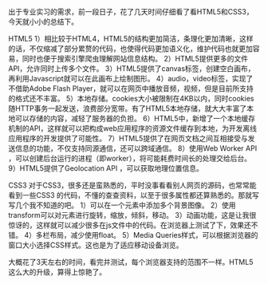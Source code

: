 出于专业实习的需求，前一段日子，花了几天时间仔细看了看HTML5和CSS3，今天就小小的总结下。

HTML5
1）相比较于HTML4，HTML5的结构更加简洁，条理化更加清晰，这样的话，不仅缩减了部分累赘的代码，也使得代码更加语义化，维护代码也就更加容易，同时也便于搜索引擎爬虫理解网站信息结构。
2）HTML5提供更多的文件API，允许同时上传多个文件。
3）HTML5提供了canvas标签，创建空白画布，再利用Javascript就可以在此画布上绘制图形。
4）audio，video标签，实现了不借助Adobe Flash Player，就可以在网页中播放音频，视频，但是目前所支持的格式还不丰富。
5）本地存储。cookies大小被限制在4KB以内，同时cookies随HTTP事务一起发送，浪费部分宽带。有了HTML5本地存储，就大大丰富了本地可以存储的内容，减轻了服务器的负担。
6）HTML5中，新增了一个本地缓存机制的API，这样就可以把构成web应用程序的资源文件缓存到本地，为开发离线应用程序的开发提供了可能性。
7）HTML5提供了在网页文档之间互相接受与发送信息的功能，不仅支持同源通信，还可以跨域通信。
8）使用Web Worker API ，可以创建后台运行的进程（即worker），将可能耗费时间长的处理交给后台。
9）HTML5提供了Geolocation API ，可以获取地理位置信息。

CSS3
对于CSS3，很多还是蛮熟悉的，平时没事看看别人网页的源码，也常常能看到一些CSS3 的代码，不懂的查查资料，以至于很多属性都还算熟悉的。那就写写几个我不知道的吧。
1）可以在一个元素中添加多个背景图像。
2）使用transform可以对元素进行旋转，缩放，倾斜，移动。
3）动画功能，这是让我很惊讶的，这样就可以减少很多在js文件中的代码。在浏览器上测试了下，效果还不错。
4）多栏布局，减少使用float。
5）Media Queries样式，可以根据浏览器的窗口大小选择CSS样式。这也是为了适应移动设备浏览。

大概花了3天左右的时间，看完并测试，每个浏览器支持的范围不一样。HTML5这么大的升级，算得上惊艳了。

